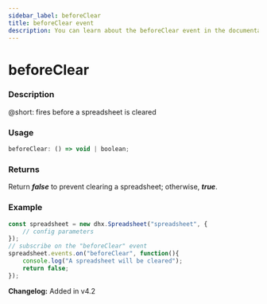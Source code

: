 ```yaml
---
sidebar_label: beforeClear
title: beforeClear event
description: You can learn about the beforeClear event in the documentation of the DHTMLX JavaScript Spreadsheet library. Browse developer guides and API reference, try out code examples and live demos, and download a free 30-day evaluation version of DHTMLX Spreadsheet.
---
```


# beforeClear

### Description

@short: fires before a spreadsheet is cleared

### Usage

~~~jsx
beforeClear: () => void | boolean;
~~~

### Returns

Return ***false*** to prevent clearing a spreadsheet; otherwise, ***true***.

### Example

~~~jsx {5-8}
const spreadsheet = new dhx.Spreadsheet("spreadsheet", {
    // config parameters
});
// subscribe on the "beforeClear" event
spreadsheet.events.on("beforeClear", function(){
	console.log("A spreadsheet will be cleared");
    return false;
});
~~~

**Changelog:** Added in v4.2
